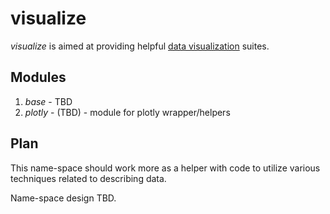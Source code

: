 # visualize
*visualize* is aimed at providing helpful [data visualization](https://en.wikipedia.org/wiki/Data_visualization)
suites.

## Modules
1. *base* - TBD
2. *plotly* - (TBD) - module for plotly wrapper/helpers

## Plan
This name-space should work more as a helper with code to utilize various
techniques related to describing data.

Name-space design TBD.
